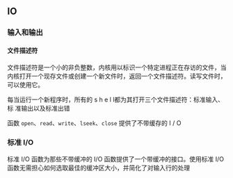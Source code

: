 ## IO

### 输入和输出

#### 文件描述符

文件描述符是一个小的非负整数，内核用以标识一个特定进程正在存访的文件，当内核打开一个现存文件或创建一个新文件时，返回一个文件描述符。读写文件时，可以使用它。

每当运行一个新程序时，所有的 s h e l l都为其打开三个文件描述符：标准输入、标 准输出以及标准出错

函数 `open`、`read`、`write`、`lseek`、`close` 提供了不带缓存的 I / O 

### 标准 I/O

标准 I/O 函数为那些不带缓冲的 I/O 函数提供了一个带缓冲的接口。使用标准 I/O 函数无需担心如何选取最佳的缓冲区大小，并简化了对输入行的处理

